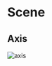 # Scene

## Axis

<img src="https://github.com/elnormous/ouzel/blob/master/img/axis.png" alt="axis">